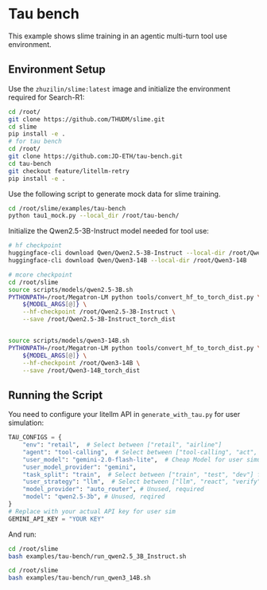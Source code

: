 # Tau bench 
This example shows slime training in an agentic multi-turn tool use environment. 


## Environment Setup 
Use the `zhuzilin/slime:latest` image and initialize the environment required for Search-R1:

```bash
cd /root/
git clone https://github.com/THUDM/slime.git
cd slime
pip install -e .
# for tau bench 
cd /root/
git clone https://github.com:JD-ETH/tau-bench.git
cd tau-bench
git checkout feature/litellm-retry
pip install -e . 
```

Use the following script to generate mock data for slime training. 

```bash
cd /root/slime/examples/tau-bench
python tau1_mock.py --local_dir /root/tau-bench/
```

Initialize the Qwen2.5-3B-Instruct model needed for tool use:

```bash
# hf checkpoint
huggingface-cli download Qwen/Qwen2.5-3B-Instruct --local-dir /root/Qwen2.5-3B-Instruct
huggingface-cli download Qwen/Qwen3-14B --local-dir /root/Qwen3-14B

# mcore checkpoint
cd /root/slime
source scripts/models/qwen2.5-3B.sh
PYTHONPATH=/root/Megatron-LM python tools/convert_hf_to_torch_dist.py \
    ${MODEL_ARGS[@]} \
    --hf-checkpoint /root/Qwen2.5-3B-Instruct \
    --save /root/Qwen2.5-3B-Instruct_torch_dist


source scripts/models/qwen3-14B.sh
PYTHONPATH=/root/Megatron-LM python tools/convert_hf_to_torch_dist.py \
    ${MODEL_ARGS[@]} \
    --hf-checkpoint /root/Qwen3-14B \
    --save /root/Qwen3-14B_torch_dist
```

## Running the Script

You need to configure your litellm API in `generate_with_tau.py` for user simulation:

```python
TAU_CONFIGS = {
    "env": "retail",  # Select between ["retail", "airline"]
    "agent": "tool-calling",  # Select between ["tool-calling", "act", "react", "few-shot"], only tool-calling implemented for now
    "user_model": "gemini-2.0-flash-lite",  # Cheap Model for user simulator
    "user_model_provider": "gemini",
    "task_split": "train",  # Select between ["train", "test", "dev"] for retail, ["test"] for airline
    "user_strategy": "llm",  # Select between ["llm", "react", "verify", "reflection"]
    "model_provider": "auto_router", # Unused, required
    "model": "qwen2.5-3b", # Unused, reqired
}
# Replace with your actual API key for user sim    
GEMINI_API_KEY = "YOUR KEY" 
```

And run:

```bash
cd /root/slime
bash examples/tau-bench/run_qwen2.5_3B_Instruct.sh
```

```bash
cd /root/slime
bash examples/tau-bench/run_qwen3_14B.sh
```
